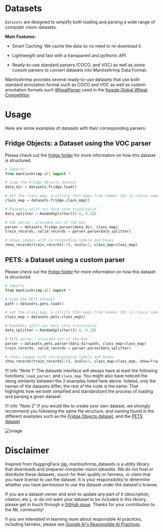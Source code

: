 # Datasets

`Datasets` are designed to simplify both loading and parsing a wide range of computer vision datasets.

**Main Features:**

- Smart Caching: We cache the data so no need to re-download it.

- Lightweight and fast with a transparent and pythonic API.

- Ready-to-use standard parsers (COCO, and VOC) as well as some custom parsers to convert datasets into Mantisshrimp Data Format.

Mantisshrimp provides several ready-to-use datasets that use both standard annotation format such as COCO and VOC as well as custom annotation formats such [WheatParser](https://airctic.github.io/mantisshrimp/custom_parser/) used in the [Kaggle Global Wheat Competition](https://www.kaggle.com/c/global-wheat-detection) 


# Usage

Here are some examples of datasets with their corresponding parsers:

## Fridge Objects: a Dataset using the VOC parser
Please check out the [fridge folder](https://github.com/airctic/mantisshrimp/tree/master/mantisshrimp/datasets/fridge) for more information on how this dataset is structured.

```python
# Imports
from mantisshrimp.all import *

# Load the Fridge Objects dataset
data_dir = datasets.fridge.load()

# Get the class_map, a utility that maps from number IDs to classs names
class_map = datasets.fridge.class_map()

# Randomly split our data into train/valid
data_splitter = RandomSplitter([0.8, 0.2])

# VOC parser: provided out-of-the-box
parser = datasets.fridge.parser(data_dir, class_map)
train_records, valid_records = parser.parse(data_splitter)

# shows images with corresponding labels and boxes
show_records(train_records[:3], ncols=3, class_map=class_map)
```

## PETS: a Dataset using a custom parser
Please check out the [fridge folder](https://github.com/airctic/mantisshrimp/tree/master/mantisshrimp/datasets/fridge) for more information on how this dataset is structured.

```python
# Imports
from mantisshrimp.all import *

# Load the PETS dataset
path = datasets.pets.load()

# Get the class_map, a utility that maps from number IDs to classs names
class_map = datasets.pets.class_map()

# Randomly split our data into train/valid
data_splitter = RandomSplitter([0.8, 0.2])

# PETS parser: provided out-of-the-box
parser = datasets.pets.parser(data_dir=path, class_map=class_map)
train_records, valid_records = parser.parse(data_splitter)

# shows images with corresponding labels and boxes
show_records(train_records[:6], ncols=3, class_map=class_map, show=True)

```

!!! info "Note 1" 
    The datasets interface will always have at least the following functions: `load`, `parser`, and `class_map`. You might also have noticed the stong similarity between the 2 examples listed here above. Indeed, only the names of the datasets differ, the rest of the code is the same: That highlights how we both simpified and standardized the process of loading and parsing a given dataset.

!!! info "Note 2" 
    If you would like to create your own dataset, we strongly recommend you following the same file structure, and naming found in the different examples such as the [Fridge Objects dataset](https://github.com/airctic/mantisshrimp/tree/master/mantisshrimp/datasets/fridge), and the [PETS dataset](https://github.com/airctic/mantisshrimp/tree/master/mantisshrimp/datasets/pets)    

![image](https://airctic.github.io/mantisshrimp/images/datasets-folder-structure.png)

# Disclaimer

Inspired from HuggingFace [nlp](https://github.com/huggingface/nlp), mantisshrimp_datasets is a utility library that downloads and prepares computer vision datasets. We do not host or distribute these datasets, vouch for their quality or fairness, or claim that you have license to use the dataset. It is your responsibility to determine whether you have permission to use the dataset under the dataset's license.

If you are a dataset owner and wish to update any part of it (description, citation, etc.), or do not want your dataset to be included in this library, please get in touch through a [GitHub issue](https://github.com/airctic/mantisshrimp/issues). Thanks for your contribution to the ML community!

If you are interested in learning more about responsible AI practices, including fairness, please see [Google AI's Responsible AI Practices](https://ai.google/responsibilities/responsible-ai-practices/).